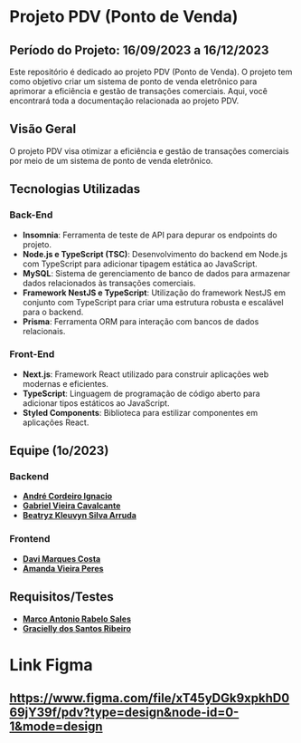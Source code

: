 # Projeto PDV (Ponto de Venda)

## Período do Projeto: 16/09/2023 a 16/12/2023

Este repositório é dedicado ao projeto PDV (Ponto de Venda). O projeto tem como objetivo criar um sistema de ponto de venda eletrônico para aprimorar a eficiência e gestão de transações comerciais. Aqui, você encontrará toda a documentação relacionada ao projeto PDV.

## Visão Geral

O projeto PDV visa otimizar a eficiência e gestão de transações comerciais por meio de um sistema de ponto de venda eletrônico.

## Tecnologias Utilizadas

### Back-End

- **Insomnia**: Ferramenta de teste de API para depurar os endpoints do projeto.
- **Node.js e TypeScript (TSC)**: Desenvolvimento do backend em Node.js com TypeScript para adicionar tipagem estática ao JavaScript.
- **MySQL**: Sistema de gerenciamento de banco de dados para armazenar dados relacionados às transações comerciais.
- **Framework NestJS e TypeScript**: Utilização do framework NestJS em conjunto com TypeScript para criar uma estrutura robusta e escalável para o backend.
- **Prisma**: Ferramenta ORM para interação com bancos de dados relacionais.

### Front-End

- **Next.js**: Framework React utilizado para construir aplicações web modernas e eficientes.
- **TypeScript**: Linguagem de programação de código aberto para adicionar tipos estáticos ao JavaScript.
- **Styled Components**: Biblioteca para estilizar componentes em aplicações React.

## Equipe (1o/2023)

### Backend

- [**André Cordeiro Ignacio**](https://github.com/AndreCordeir0)
- [**Gabriel Vieira Cavalcante**](https://github.com/elrate)
- [**Beatryz Kleuvyn Silva Arruda**](https://github.com/kleuvyn)

### Frontend

- [**Davi Marques Costa**](https://github.com/davimcostaa)
- [**Amanda Vieira Peres**](https://github.com/imxamanda)

## Requisitos/Testes

- [**Marco Antonio Rabelo Sales**](https://github.com/Marcoarsales)
- [**Gracielly dos Santos Ribeiro**](https://github.com/GraciellySRibeiro)

# Link Figma
## https://www.figma.com/file/xT45yDGk9xpkhD069jY39f/pdv?type=design&node-id=0-1&mode=design

